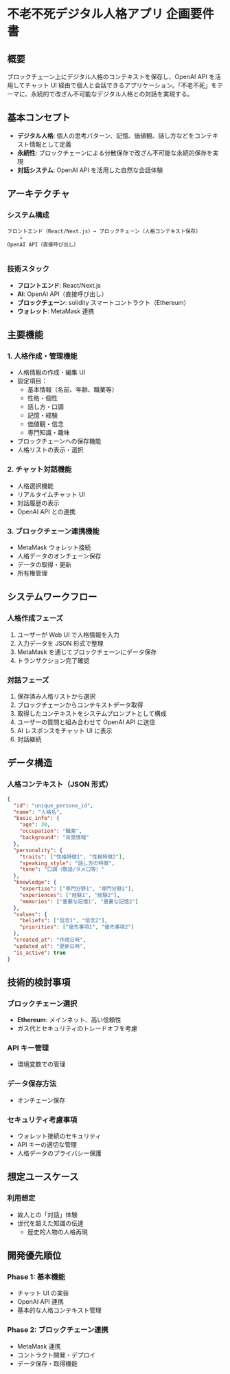 # 不老不死デジタル人格アプリ 企画要件書

## 概要

ブロックチェーン上にデジタル人格のコンテキストを保存し、OpenAI API を活用してチャット UI 経由で個人と会話できるアプリケーション。「不老不死」をテーマに、永続的で改ざん不可能なデジタル人格との対話を実現する。

## 基本コンセプト

- **デジタル人格**: 個人の思考パターン、記憶、価値観、話し方などをコンテキスト情報として定義
- **永続性**: ブロックチェーンによる分散保存で改ざん不可能な永続的保存を実現
- **対話システム**: OpenAI API を活用した自然な会話体験

## アーキテクチャ

### システム構成

```
フロントエンド（React/Next.js）→ ブロックチェーン（人格コンテキスト保存）
    ↓
OpenAI API（直接呼び出し）


```

### 技術スタック

- **フロントエンド**: React/Next.js
- **AI**: OpenAI API（直接呼び出し）
- **ブロックチェーン**: solidity スマートコントラクト（Ethereum）
- **ウォレット**: MetaMask 連携

## 主要機能

### 1. 人格作成・管理機能

- 人格情報の作成・編集 UI
- 設定項目：
  - 基本情報（名前、年齢、職業等）
  - 性格・個性
  - 話し方・口調
  - 記憶・経験
  - 価値観・信念
  - 専門知識・趣味
- ブロックチェーンへの保存機能
- 人格リストの表示・選択

### 2. チャット対話機能

- 人格選択機能
- リアルタイムチャット UI
- 対話履歴の表示
- OpenAI API との連携

### 3. ブロックチェーン連携機能

- MetaMask ウォレット接続
- 人格データのオンチェーン保存
- データの取得・更新
- 所有権管理

## システムワークフロー

### 人格作成フェーズ

1. ユーザーが Web UI で人格情報を入力
2. 入力データを JSON 形式で整理
3. MetaMask を通じてブロックチェーンにデータ保存
4. トランザクション完了確認

### 対話フェーズ

1. 保存済み人格リストから選択
2. ブロックチェーンからコンテキストデータ取得
3. 取得したコンテキストをシステムプロンプトとして構成
4. ユーザーの質問と組み合わせて OpenAI API に送信
5. AI レスポンスをチャット UI に表示
6. 対話継続

## データ構造

### 人格コンテキスト（JSON 形式）

```json
{
  "id": "unique_persona_id",
  "name": "人格名",
  "basic_info": {
    "age": 30,
    "occupation": "職業",
    "background": "背景情報"
  },
  "personality": {
    "traits": ["性格特徴1", "性格特徴2"],
    "speaking_style": "話し方の特徴",
    "tone": "口調（敬語/タメ口等）"
  },
  "knowledge": {
    "expertise": ["専門分野1", "専門分野2"],
    "experiences": ["経験1", "経験2"],
    "memories": ["重要な記憶1", "重要な記憶2"]
  },
  "values": {
    "beliefs": ["信念1", "信念2"],
    "priorities": ["優先事項1", "優先事項2"]
  },
  "created_at": "作成日時",
  "updated_at": "更新日時",
  "is_active": true
}
```

## 技術的検討事項

### ブロックチェーン選択

- **Ethereum**: メインネット、高い信頼性
- ガス代とセキュリティのトレードオフを考慮

### API キー管理

- 環境変数での管理

### データ保存方法

- オンチェーン保存

### セキュリティ考慮事項

- ウォレット接続のセキュリティ
- API キーの適切な管理
- 人格データのプライバシー保護

## 想定ユースケース

### 利用想定

- 故人との「対話」体験
- 世代を超えた知識の伝達
  - 歴史的人物の人格再現

## 開発優先順位

### Phase 1: 基本機能

- チャット UI の実装
- OpenAI API 連携
- 基本的な人格コンテキスト管理

### Phase 2: ブロックチェーン連携

- MetaMask 連携
- コントラクト開発・デプロイ
- データ保存・取得機能
